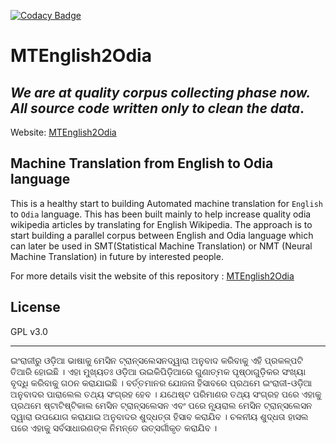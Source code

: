 [![Codacy Badge](https://api.codacy.com/project/badge/Grade/b3a25275798c4c129dc863b7e619f41c)](https://www.codacy.com/app/soumendrak/MTEnglish2Odia?utm_source=github.com&amp;utm_medium=referral&amp;utm_content=soumendrak/MTEnglish2Odia&amp;utm_campaign=Badge_Grade)
# MTEnglish2Odia
## *We are at quality corpus collecting phase now. All source code written only to clean the data*.
Website: [MTEnglish2Odia](https://soumendrak.github.io/MTEnglish2Odia/)
## Machine Translation from English to Odia language
This is a healthy start to building Automated machine translation for `English` to `Odia` language.
This has been built mainly to help increase quality odia wikipedia articles by translating for English Wikipedia.
The approach is to start building a parallel corpus between English and Odia language which can later be used in SMT(Statistical Machine Translation) or NMT (Neural Machine Translation) in future by interested people.

For more details visit the website of this repository : [MTEnglish2Odia](https://soumendrak.github.io/MTEnglish2Odia/)

## License
GPL v3.0

---
ଇଂରାଜୀରୁ ଓଡ଼ିଆ ଭାଷାକୁ ମେସିନ ଟ୍ରାନ୍ସଲେସନଦ୍ୱାରା ଅନୁବାଦ କରିବାକୁ ଏହି ପ୍ରକଳ୍ପଟି ତିଆରି ହୋଇଛି । ଏହା ମୁଖ୍ୟତଃ ଓଡ଼ିଆ ଉଇକିପିଡ଼ିଆରେ ଗୁଣାତ୍ମକ ପୃଷ୍ଠାଗୁଡ଼ିକର ସଂଖ୍ୟା ବୃଦ୍ଧି କରିବାକୁ ଗଠନ କରାଯାଇଛି । ବର୍ତ୍ତମାନର ଯୋଜନା ହିସାବରେ ପ୍ରଥମେ ଇଂରାଜୀ-ଓଡ଼ିଆ ଅନୁବାଦର ପାରାଲେଲ ତଥ୍ୟ ସଂଗ୍ରହ ହେବ । ଯଥେଷ୍ଟ ପରିମାଣର ତଥ୍ୟ ସଂଗ୍ରହ ପରେ ଏହାକୁ ପ୍ରଥମେ ଷ୍ଟାଟିଷ୍ଟିକାଲ ମେସିନ ଟ୍ରାନ୍ସଲେସନ ଏବଂ ପରେ ନ୍ୟୂରାଲ ମେସିନ ଟ୍ରାନ୍ସଲେସନ ଦ୍ୱାରା ଉପଯୋଗ କରାଯାଇ ଅନୁବାଦର ଶୁଦ୍ଧତ୍ତା ହିସାବ କରାଯିବ । ଚଳନୀୟ ଶୁଦ୍ଧତା ହାସଲ ପରେ ଏହାକୁ ସର୍ବସାଧାରଣଙ୍କ ନିମନ୍ତେ ଉତ୍ସର୍ଗୀକୃତ କରାଯିବ ।
